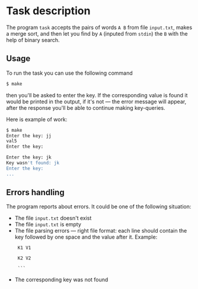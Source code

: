 # Task description

The program `task` accepts the pairs of words `A B` from file `input.txt`, makes a merge sort,
and then let you find by `A` (inputed from `stdin`) the `B` with the help of binary search.


## Usage

To run the task you can use the following command
```bash
$ make
```
then you'll be asked to enter the key. If the corresponding value is found it would be printed in the output, if it's not — the error message will appear, after the response you'll be able to continue making key-queries.

Here is example of work:
```bash
$ make
Enter the key: jj
val5
Enter the key: 

Enter the key: jk
Key wasn't found: jk
Enter the key: 
...

```

## Errors handling

The program reports about errors. It could be one of the following situation:

 * The file `input.txt` doesn't exist
 * The file `input.txt` is empty
 * The file parsing errors — right file format: each line should contain the key followed by one space and the value after it. Example:
      ```
       K1 V1
       
       K2 V2
       
       ```
 * The corresponding key was not found
 
 
